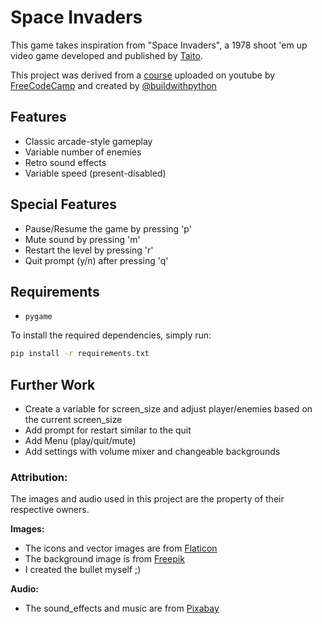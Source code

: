 # Space Invaders
This game takes inspiration from "Space Invaders", a 1978 shoot 'em up video game developed and published by [Taito](https://www.taito.co.jp/en/).

This project was derived from a [course](https://youtu.be/FfWpgLFMI7w) uploaded on youtube by [FreeCodeCamp](https://www.youtube.com/@freecodecamp) and created by [@buildwithpython](https://www.youtube.com/channel/UCirPbvoHzD78Lnyll6YYUpg)

## Features
- Classic arcade-style gameplay
- Variable number of enemies
- Retro sound effects
- Variable speed (present-disabled)

## Special Features
- Pause/Resume the game by pressing 'p'
- Mute sound by pressing 'm'
- Restart the level by pressing 'r'
- Quit prompt (y/n) after pressing 'q'

## Requirements
- `pygame`

To install the required dependencies, simply run:
```bash
pip install -r requirements.txt
```

## Further Work
- Create a variable for screen_size and adjust player/enemies based on the current screen_size
- Add prompt for restart similar to the quit
- Add Menu (play/quit/mute)
- Add settings with volume mixer and changeable backgrounds

### Attribution:
The images and audio used in this project are the property of their respective owners.

**Images:**
- The icons and vector images are from [Flaticon](https://www.flaticon.com/)
- The background image is from [Freepik](https://www.freepik.com/)
- I created the bullet myself ;)

**Audio:**
- The sound_effects and music are from [Pixabay](https://pixabay.com/sound-effects/)